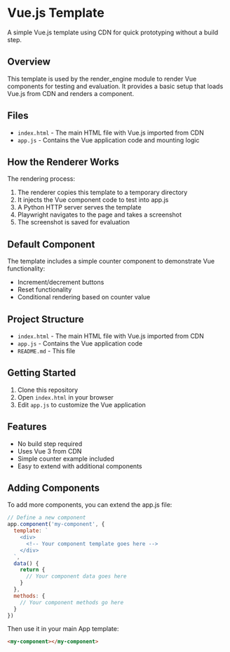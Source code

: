 # Vue.js Template

A simple Vue.js template using CDN for quick prototyping without a build step.

## Overview

This template is used by the render_engine module to render Vue components for testing and evaluation. It provides a basic setup that loads Vue.js from CDN and renders a component.

## Files

- `index.html` - The main HTML file with Vue.js imported from CDN
- `app.js` - Contains the Vue application code and mounting logic

## How the Renderer Works

The rendering process:

1. The renderer copies this template to a temporary directory
2. It injects the Vue component code to test into app.js
3. A Python HTTP server serves the template
4. Playwright navigates to the page and takes a screenshot
5. The screenshot is saved for evaluation

## Default Component

The template includes a simple counter component to demonstrate Vue functionality:

- Increment/decrement buttons
- Reset functionality
- Conditional rendering based on counter value

## Project Structure

- `index.html` - The main HTML file with Vue.js imported from CDN
- `app.js` - Contains the Vue application code
- `README.md` - This file

## Getting Started

1. Clone this repository
2. Open `index.html` in your browser
3. Edit `app.js` to customize the Vue application

## Features

- No build step required
- Uses Vue 3 from CDN
- Simple counter example included
- Easy to extend with additional components

## Adding Components

To add more components, you can extend the app.js file:

```javascript
// Define a new component
app.component('my-component', {
  template: `
    <div>
      <!-- Your component template goes here -->
    </div>
  `,
  data() {
    return {
      // Your component data goes here
    }
  },
  methods: {
    // Your component methods go here
  }
})
```

Then use it in your main App template:

```html
<my-component></my-component>
``` 